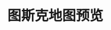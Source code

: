 # 图斯克地图预览

<div id="map" style="height: 600px;"></div>

<link rel="stylesheet" href="https://unpkg.com/leaflet/dist/leaflet.css" />
<script src="https://unpkg.com/leaflet/dist/leaflet.js"></script>
<script src="../assets/js/map.js"></script>